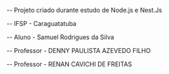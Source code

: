 -- Projeto criado durante estudo de Node.js e Nest.Js

-- IFSP - Caraguatatuba

-- Aluno - Samuel Rodrigues da Silva

-- Professor - DENNY PAULISTA AZEVEDO FILHO 

-- Professor - RENAN CAVICHI DE FREITAS

